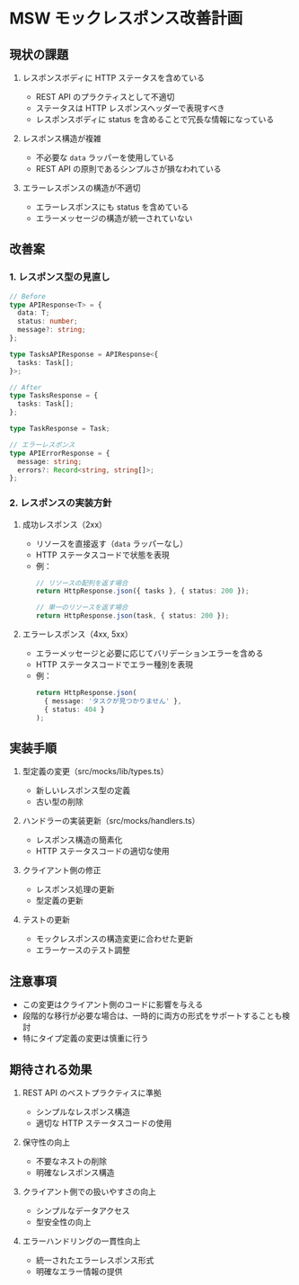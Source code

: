 # MSW モックレスポンス改善計画

## 現状の課題

1. レスポンスボディに HTTP ステータスを含めている
   - REST API のプラクティスとして不適切
   - ステータスは HTTP レスポンスヘッダーで表現すべき
   - レスポンスボディに status を含めることで冗長な情報になっている

2. レスポンス構造が複雑
   - 不必要な `data` ラッパーを使用している
   - REST API の原則であるシンプルさが損なわれている

3. エラーレスポンスの構造が不適切
   - エラーレスポンスにも status を含めている
   - エラーメッセージの構造が統一されていない

## 改善案

### 1. レスポンス型の見直し

```typescript
// Before
type APIResponse<T> = {
  data: T;
  status: number;
  message?: string;
};

type TasksAPIResponse = APIResponse<{
  tasks: Task[];
}>;

// After
type TasksResponse = {
  tasks: Task[];
};

type TaskResponse = Task;

// エラーレスポンス
type APIErrorResponse = {
  message: string;
  errors?: Record<string, string[]>;
};
```

### 2. レスポンスの実装方針

1. 成功レスポンス（2xx）
   - リソースを直接返す（`data` ラッパーなし）
   - HTTP ステータスコードで状態を表現
   - 例：
     ```typescript
     // リソースの配列を返す場合
     return HttpResponse.json({ tasks }, { status: 200 });
     
     // 単一のリソースを返す場合
     return HttpResponse.json(task, { status: 200 });
     ```

2. エラーレスポンス（4xx, 5xx）
   - エラーメッセージと必要に応じてバリデーションエラーを含める
   - HTTP ステータスコードでエラー種別を表現
   - 例：
     ```typescript
     return HttpResponse.json(
       { message: 'タスクが見つかりません' },
       { status: 404 }
     );
     ```

## 実装手順

1. 型定義の変更（src/mocks/lib/types.ts）
   - 新しいレスポンス型の定義
   - 古い型の削除

2. ハンドラーの実装更新（src/mocks/handlers.ts）
   - レスポンス構造の簡素化
   - HTTP ステータスコードの適切な使用

3. クライアント側の修正
   - レスポンス処理の更新
   - 型定義の更新

4. テストの更新
   - モックレスポンスの構造変更に合わせた更新
   - エラーケースのテスト調整

## 注意事項

- この変更はクライアント側のコードに影響を与える
- 段階的な移行が必要な場合は、一時的に両方の形式をサポートすることも検討
- 特にタイプ定義の変更は慎重に行う

## 期待される効果

1. REST API のベストプラクティスに準拠
   - シンプルなレスポンス構造
   - 適切な HTTP ステータスコードの使用

2. 保守性の向上
   - 不要なネストの削除
   - 明確なレスポンス構造

3. クライアント側での扱いやすさの向上
   - シンプルなデータアクセス
   - 型安全性の向上

4. エラーハンドリングの一貫性向上
   - 統一されたエラーレスポンス形式
   - 明確なエラー情報の提供
